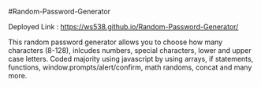 #Random-Password-Generator

Deployed Link : https://ws538.github.io/Random-Password-Generator/

This random password generator allows you to choose how many characters (8-128), inlcudes numbers, special characters, lower and upper case letters. 
Coded majority using javascript by using arrays, if statements, functions, window.prompts/alert/confirm, math randoms, concat and many more.



